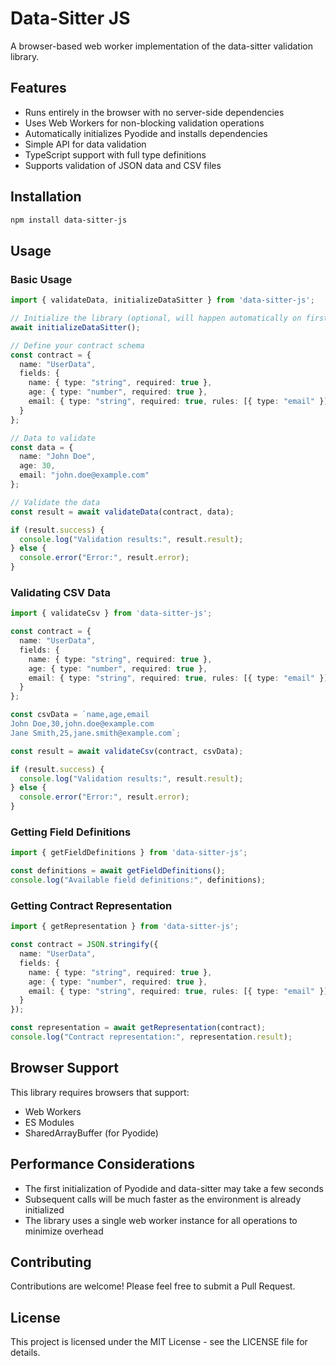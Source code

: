 # Data-Sitter JS

A browser-based web worker implementation of the data-sitter validation library.

## Features

- Runs entirely in the browser with no server-side dependencies
- Uses Web Workers for non-blocking validation operations
- Automatically initializes Pyodide and installs dependencies
- Simple API for data validation
- TypeScript support with full type definitions
- Supports validation of JSON data and CSV files

## Installation

```bash
npm install data-sitter-js
```

## Usage

### Basic Usage

```typescript
import { validateData, initializeDataSitter } from 'data-sitter-js';

// Initialize the library (optional, will happen automatically on first use)
await initializeDataSitter();

// Define your contract schema
const contract = {
  name: "UserData",
  fields: {
    name: { type: "string", required: true },
    age: { type: "number", required: true },
    email: { type: "string", required: true, rules: [{ type: "email" }] }
  }
};

// Data to validate
const data = {
  name: "John Doe",
  age: 30,
  email: "john.doe@example.com"
};

// Validate the data
const result = await validateData(contract, data);

if (result.success) {
  console.log("Validation results:", result.result);
} else {
  console.error("Error:", result.error);
}
```

### Validating CSV Data

```typescript
import { validateCsv } from 'data-sitter-js';

const contract = {
  name: "UserData",
  fields: {
    name: { type: "string", required: true },
    age: { type: "number", required: true },
    email: { type: "string", required: true, rules: [{ type: "email" }] }
  }
};

const csvData = `name,age,email
John Doe,30,john.doe@example.com
Jane Smith,25,jane.smith@example.com`;

const result = await validateCsv(contract, csvData);

if (result.success) {
  console.log("Validation results:", result.result);
} else {
  console.error("Error:", result.error);
}
```

### Getting Field Definitions

```typescript
import { getFieldDefinitions } from 'data-sitter-js';

const definitions = await getFieldDefinitions();
console.log("Available field definitions:", definitions);
```

### Getting Contract Representation

```typescript
import { getRepresentation } from 'data-sitter-js';

const contract = JSON.stringify({
  name: "UserData",
  fields: {
    name: { type: "string", required: true },
    age: { type: "number", required: true },
    email: { type: "string", required: true, rules: [{ type: "email" }] }
  }
});

const representation = await getRepresentation(contract);
console.log("Contract representation:", representation.result);
```

## Browser Support

This library requires browsers that support:
- Web Workers
- ES Modules
- SharedArrayBuffer (for Pyodide)

## Performance Considerations

- The first initialization of Pyodide and data-sitter may take a few seconds
- Subsequent calls will be much faster as the environment is already initialized
- The library uses a single web worker instance for all operations to minimize overhead

## Contributing

Contributions are welcome! Please feel free to submit a Pull Request.

## License

This project is licensed under the MIT License - see the LICENSE file for details.

